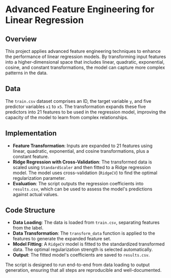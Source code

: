 # Advanced Feature Engineering for Linear Regression

## Overview
This project applies advanced feature engineering techniques to enhance the performance of linear regression models. By transforming input features into a higher-dimensional space that includes linear, quadratic, exponential, cosine, and constant transformations, the model can capture more complex patterns in the data.

## Data
The `train.csv` dataset comprises an ID, the target variable `y`, and five predictor variables `x1` to `x5`. The transformation expands these five predictors into 21 features to be used in the regression model, improving the capacity of the model to learn from complex relationships.

## Implementation
- **Feature Transformation**: Inputs are expanded to 21 features using linear, quadratic, exponential, and cosine transformations, plus a constant feature.
- **Ridge Regression with Cross-Validation**: The transformed data is scaled using `StandardScaler` and then fitted to a Ridge regression model. The model uses cross-validation (`RidgeCV`) to find the optimal regularization parameter.
- **Evaluation**: The script outputs the regression coefficients into `results.csv`, which can be used to assess the model's predictions against actual values.

## Code Structure
- **Data Loading**: The data is loaded from `train.csv`, separating features from the label.
- **Data Transformation**: The `transform_data` function is applied to the features to generate the expanded feature set.
- **Model Fitting**: A `RidgeCV` model is fitted to the standardized transformed data. The optimal regularization strength is selected automatically.
- **Output**: The fitted model's coefficients are saved to `results.csv`.

The script is designed to run end-to-end from data loading to output generation, ensuring that all steps are reproducible and well-documented.
